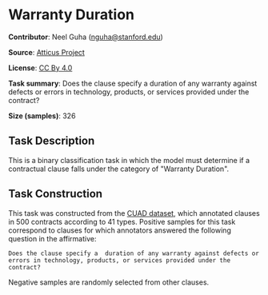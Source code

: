 # Warranty Duration

**Contributor**: Neel Guha (nguha@stanford.edu)

**Source**: [Atticus Project](https://www.atticusprojectai.org/cuad>)

**License**: [CC By 4.0](https://creativecommons.org/licenses/by/4.0/)

**Task summary**: Does the clause specify a duration of any warranty against defects or errors in technology, products, or services provided under the contract?

**Size (samples)**: 326

## Task Description

This is a binary classification task in which the model must determine if a contractual clause falls under the category of "Warranty Duration".

## Task Construction

This task was constructed from the [CUAD dataset](https://www.atticusprojectai.org/cuad), which annotated clauses in 500 contracts according to 41 types. Positive samples for this task correspond to clauses for which annotators answered the following question in the affirmative:

```text
Does the clause specify a  duration of any warranty against defects or errors in technology, products, or services provided under the contract?
```

Negative samples are randomly selected from other clauses.
